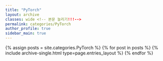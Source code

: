 ```yaml
---
title: "PyTorch"
layout: archive
classes: wide <!-- 본문 늘리기!!!-->
permalink: categories/PyTorch
author_profile: true
sidebar_main: true
---
```



{% assign posts = site.categories.PyTorch %}
{% for post in posts %} {% include archive-single.html type=page.entries_layout %} {% endfor %}
